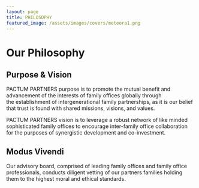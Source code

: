 ```yaml
---
layout: page
title: PHILOSOPHY
featured_image: /assets/images/covers/meteora1.png
---
```


# Our Philosophy

## Purpose & Vision

PACTUM PARTNERS purpose is to promote the mutual benefit and advancement of the interests of family offices globally through the establishment of intergenerational family partnerships, as it is our belief that trust is found with shared missions, visions, and values.


PACTUM PARTNERS vision is to leverage a robust network of like minded sophisticated family offices to encourage inter-family office collaboration for the purposes of synergistic development and co-investment. 




## Modus Vivendi

Our advisory board, comprised of leading family offices and family office professionals, conducts diligent vetting of our partners families holding them to the highest moral and ethical standards.


